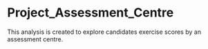 # Project_Assessment_Centre
This analysis is created to explore candidates exercise scores by an assessment centre. 
